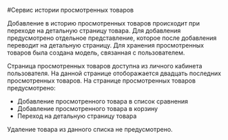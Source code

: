 #Сервис истории просмотренных товаров

Добавление в историю просмотренных товаров происходит при переходе на
детальную страницу товара. Для добавления предусмотрено отдельное 
представление, которое после добавления переводит на детальную страницу.
Для хранения просмотренных товаров была создана
модель, связанная с пользователем.

Страница просмотренных товаров доступна из личного кабинета пользователя.
На данной странице отоборажается двадцать последних просмотренных товаров.
На странице просмотренных товаров предусмотрено:
* Добавление просмотренного товара в список сравнения
* Добавление просмотренного товара в корзину
* Переход на детальную страницу товара

Удаление товара из данного списка не предусмотрено.